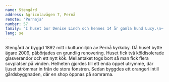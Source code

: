 ```yaml
---
name: Stengård
address: Agricolavägen 7, Pernå
remote: 'Pernaja'
number: 57
family: "I huset bor Denise Lindh och hennes 14 år gamla hund Lucy.\n– 2009 behövde jag ett nytt hem och det här råkade vara till salu i kyrkbyn där jag bodde sedan tidigare. Här har funnits massor att göra, under renoveringen tappade jag 18 kilo. Det mest krävande jobbet var att tömma vinden mitt under den heta sommaren.\nStengård byggdes 1893. Denise har renoverat så gott som allt eftersom hon ville att huset skulle ha den stil hon själv tyckte om. Väggar och dörrar har tagits bort för att skapa ett luftigare intryck och övre våningen togs i användning. Dessutom lät hon bygga två verandor med stora fönster. De används även om vintrarna. På gården blev ett orangeri klart sensommaren 2016.\n– Jag har ännu många drömmar, men tar ett steg i taget. Gården får så småningom bli en naturtomt, jag har låtit så ängsblommor på vissa ställen. Någon gång har jag kanske också höns här."
lang: se
---
```

Stengård är byggd 1892 mitt i kulturmiljön av Pernå kyrkoby. Då huset bytte ägare 2009, påbörjades en grundlig renovering. Huset fick två köldisolerade glasverandor och ett nytt kök. Mellantaket togs bort så man fick flera sovplatser på vinden. Helheten gjordes till ett enda öppet utrymme, där ljuset strömmar in från de stora fönstren. Sedan byggdes ett orangeri intill gårdsbyggnaden, där en shop öppnas på somrarna.

